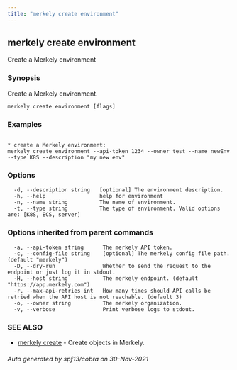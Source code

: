 ```yaml
---
title: "merkely create environment"
---
```


## merkely create environment

Create a Merkely environment

### Synopsis


Create a Merkely environment.


```
merkely create environment [flags]
```

### Examples

```

* create a Merkely environment:
merkely create environment --api-token 1234 --owner test --name newEnv --type K8S --description "my new env"

```

### Options

```
  -d, --description string   [optional] The environment description.
  -h, --help                 help for environment
  -n, --name string          The name of environment.
  -t, --type string          The type of environment. Valid options are: [K8S, ECS, server]
```

### Options inherited from parent commands

```
  -a, --api-token string      The merkely API token.
  -c, --config-file string    [optional] The merkely config file path. (default "merkely")
  -D, --dry-run               Whether to send the request to the endpoint or just log it in stdout.
  -H, --host string           The merkely endpoint. (default "https://app.merkely.com")
  -r, --max-api-retries int   How many times should API calls be retried when the API host is not reachable. (default 3)
  -o, --owner string          The merkely organization.
  -v, --verbose               Print verbose logs to stdout.
```

### SEE ALSO

* [merkely create](/client_reference/merkely_create/)	 - Create objects in Merkely.

###### Auto generated by spf13/cobra on 30-Nov-2021
